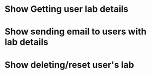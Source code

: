 
# Show Getting user lab details




# Show sending email to users with lab details





# Show deleting/reset user's lab
